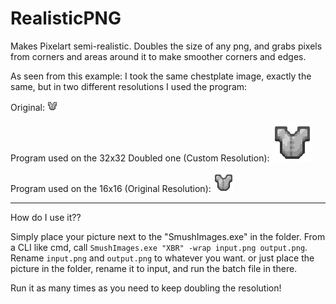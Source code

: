 # RealisticPNG
Makes Pixelart semi-realistic.
Doubles the size of any png, and grabs pixels from corners and areas around it to make smoother corners and edges.

As seen from this example:
I took the same chestplate image, exactly the same, but in two different resolutions I used the program:

Original: ![LeatherChestplate](input.png)

Program used on the 32x32 Doubled one (Custom Resolution): ![64x64](output2.png)

Program used on the 16x16 (Original Resolution): ![32x32](output.png)

----

How do I use it??

Simply place your picture next to the "SmushImages.exe" in the folder.
From a CLI like cmd, call `SmushImages.exe "XBR" -wrap input.png output.png`.
Rename `input.png` and `output.png` to whatever you want.
or just place the picture in the folder, rename it to input, and run the batch file in there.

Run it as many times as you need to keep doubling the resolution!
